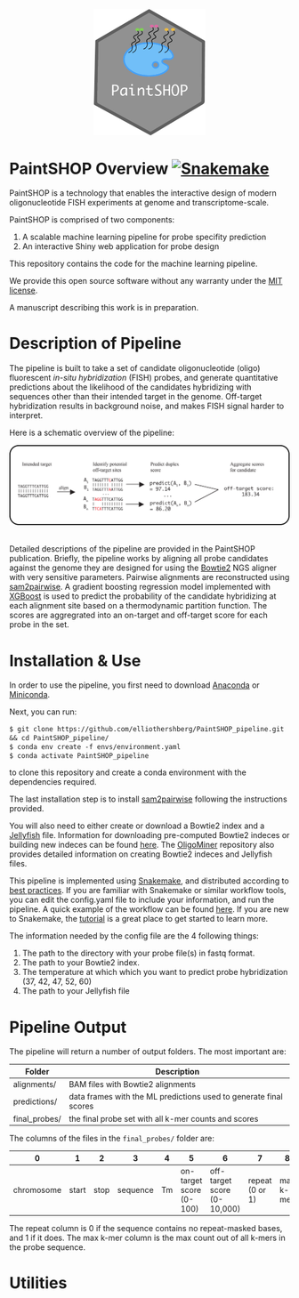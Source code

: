 <div align="center">
  <img src="images/PaintSHOP-logo.png" width="200">
</div>

# PaintSHOP Overview [![Snakemake](https://img.shields.io/badge/snakemake-≥5.2.4-brightgreen.svg?style=flat)](https://snakemake.readthedocs.io)

PaintSHOP is a technology that enables the interactive design of modern oligonucleotide FISH experiments at genome and transcriptome-scale.

PaintSHOP is comprised of two components:
1. A scalable machine learning pipeline for probe specifity prediction
2. An interactive Shiny web application for probe design

This repository contains the code for the machine learning pipeline.

We provide this open source software without any warranty under the [MIT license](https://opensource.org/licenses/MIT).

A manuscript describing this work is in preparation.

# Description of Pipeline

The pipeline is built to take a set of candidate oligonucleotide (oligo) fluorescent *in-situ hybridization* (FISH) probes, and generate quantitative predictions about the likelihood of the candidates hybridizing with sequences other than their intended target in the genome. Off-target hybridization results in background noise, and makes FISH signal harder to interpret.

Here is a schematic overview of the pipeline:

<div align="center">
  <img src="images/HOP-schematic.png">
</div>

<div><br></div>

Detailed descriptions of the pipeline are provided in the PaintSHOP publication. Briefly, the pipeline works by aligning all probe candidates against the genome they are designed for using the [Bowtie2](http://bowtie-bio.sourceforge.net/bowtie2/index.shtml) NGS aligner with very sensitive parameters. Pairwise alignments are reconstructed using [sam2pairwise](https://github.com/mlafave/sam2pairwise). A gradient boosting regression model implemented with [XGBoost](https://xgboost.readthedocs.io/en/latest/#) is used to predict the probability of the candidate hybridizing at each alignment site based on a thermodynamic partition function. The scores are aggregrated into an on-target and off-target score for each probe in the set.

# Installation & Use

In order to use the pipeline, you first need to download [Anaconda](https://www.anaconda.com/distribution/) or [Miniconda](https://docs.conda.io/en/latest/miniconda.html).

Next, you can run:

```
$ git clone https://github.com/elliothershberg/PaintSHOP_pipeline.git && cd PaintSHOP_pipeline/
$ conda env create -f envs/environment.yaml
$ conda activate PaintSHOP_pipeline
```

to clone this repository and create a conda environment with the dependencies required.

The last installation step is to install [sam2pairwise](https://github.com/mlafave/sam2pairwise) following the instructions provided.

You will also need to either create or download a Bowtie2 index and a [Jellyfish](http://www.genome.umd.edu/jellyfish.html) file. Information for downloading pre-computed Bowtie2 indeces or building new indeces can be found [here](http://bowtie-bio.sourceforge.net/bowtie2/index.shtml). The [OligoMiner](https://github.com/brianbeliveau/OligoMiner) repository also provides detailed information on creating Bowtie2 indeces and Jellyfish files.

This pipeline is implemented using [Snakemake](https://snakemake.readthedocs.io/en/stable/index.html), and distributed according to [best practices](https://snakemake.readthedocs.io/en/stable/snakefiles/deployment.html). If you are familiar with Snakemake or similar workflow tools, you can edit the config.yaml file to include your information, and run the pipeline. A quick example of the workflow can be found [here](https://snakemake.readthedocs.io/en/stable/snakefiles/deployment.html). If you are new to Snakemake, the [tutorial](https://snakemake.readthedocs.io/en/stable/tutorial/tutorial.html) is a great place to get started to learn more.

The information needed by the config file are the 4 following things:
1. The path to the directory with your probe file(s) in fastq format.
2. The path to your Bowtie2 index.
3. The temperature at which which you want to predict probe hybridization (37, 42, 47, 52, 60)
4. The path to your Jellyfish file

# Pipeline Output

The pipeline will return a number of output folders. The most important are:

| Folder        | Description                                                       |
|---------------|-------------------------------------------------------------------|
| alignments/   | BAM files with Bowtie2 alignments                                 |
| predictions/  | data frames with the ML predictions used to generate final scores |
| final_probes/ | the final probe set with all k-mer counts and scores              |

The columns of the files in the ```final_probes/``` folder are:

| 0          | 1     | 2    | 3        | 4   | 5                       | 6                           | 7               | 8         |
|------------|-------|------|----------|-----|------------------------ |-----------------------------|-----------------|-----------| 
| chromosome | start | stop | sequence | Tm  | on-target score (0-100) | off-target score (0-10,000) | repeat (0 or 1) | max k-mer | 

The repeat column is 0 if the sequence contains no repeat-masked bases, and 1 if it does. The max k-mer column is the max count out of all k-mers in the probe sequence.

# Utilities





